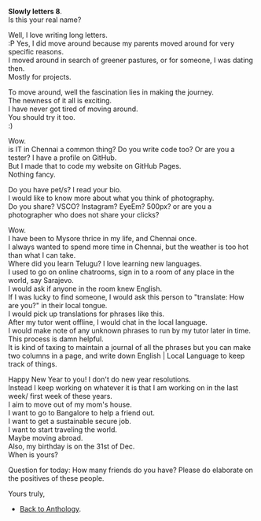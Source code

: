 **Slowly letters 8**.  
Is this your real name?

Well, I love writing long letters.  
:P 
Yes, I did move around because my parents moved around for very specific reasons.  
I moved around in search of greener pastures, or for someone, I was dating then.  
Mostly for projects.  

To move around, well the fascination lies in making the journey.  
The newness of it all is exciting.  
I have never got tired of moving around.  
You should try it too.  
:)

Wow.  
is IT in Chennai a common thing? Do you write code too? Or are you a tester? I have a profile on GitHub.  
But I made that to code my website on GitHub Pages.  
Nothing fancy.  

Do you have pet/s? I read your bio.  
I would like to know more about what you think of photography.  
Do you share? VSCO? Instagram? EyeEm? 500px? or are you a photographer who does not share your clicks?

Wow.  
I have been to Mysore thrice in my life, and Chennai once.  
I always wanted to spend more time in Chennai, but the weather is too hot than what I can take.  
Where did you learn Telugu? I love learning new languages.  
I used to go on online chatrooms, sign in to a room of any place in the world, say Sarajevo.  
I would ask if anyone in the room knew English.  
If I was lucky to find someone, I would ask this person to "translate: How are you?" in their local tongue.  
I would pick up translations for phrases like this.  
After my tutor went offline, I would chat in the local language.  
I would make note of any unknown phrases to run by my tutor later in time.  
This process is damn helpful.  
It is kind of taxing to maintain a journal of all the phrases but you can make two columns in a page, and write down English | Local Language to keep track of things.  

Happy New Year to you!
I don't do new year resolutions.  
Instead I keep working on whatever it is that I am working on in the last week/ first week of these years.  
I aim to move out of my mom's house.  
I want to go to Bangalore to help a friend out.  
I want to get a sustainable secure job.  
I want to start traveling the world.  
Maybe moving abroad.  
Also, my birthday is on the 31st of Dec.  
When is yours?

Question for today: How many friends do you have? Please do elaborate on the positives of these people.  

Yours truly,  

- <a href="https://kushalsamant.github.io/anthology.html">Back to Anthology</a>.  